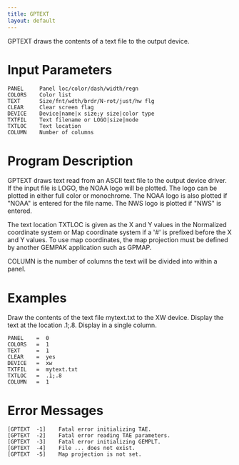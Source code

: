 ```yaml
---
title: GPTEXT
layout: default
---
```


GPTEXT draws the contents of a text file to the output device.

# Input Parameters
 
	PANEL     Panel loc/color/dash/width/regn
	COLORS    Color list
	TEXT      Size/fnt/wdth/brdr/N-rot/just/hw flg
	CLEAR     Clear screen flag
	DEVICE    Device|name|x size;y size|color type
	TXTFIL    Text filename or LOGO|size|mode
	TXTLOC    Text location
	COLUMN    Number of columns
 
 

# Program Description
 
GPTEXT draws text read from an ASCII text file to the
output device driver. If the input file is LOGO, the NOAA
logo will be plotted.  The logo can be plotted in either
full color or monochrome. The NOAA logo is also plotted if
"NOAA" is entered for the file name. The NWS logo is plotted
if "NWS" is entered.

The text location TXTLOC is given as the X and Y values
in the Normalized coordinate system or Map coordinate
system if a '#' is prefixed before the X and Y values.
To use map coordinates, the map projection must be
defined by another GEMPAK application such as GPMAP.

COLUMN is the number of columns the text will be divided
into within a panel.

 
# Examples
 
Draw the contents of the text file mytext.txt to the XW
	device.  Display the text at the location .1;.8.  Display
	in a single column.

	PANEL	 =  0
	COLORS   =  1
	TEXT	 =  1
	CLEAR	 =  yes
	DEVICE	 =  xw
	TXTFIL	 =  mytext.txt
	TXTLOC	 =  .1;.8
	COLUMN	 =  1

# Error Messages
 
	[GPTEXT  -1]    Fatal error initializing TAE.
	[GPTEXT  -2]    Fatal error reading TAE parameters.
	[GPTEXT  -3]    Fatal error initializing GEMPLT.
	[GPTEXT  -4]    File ... does not exist.
	[GPTEXT  -5]    Map projection is not set.
